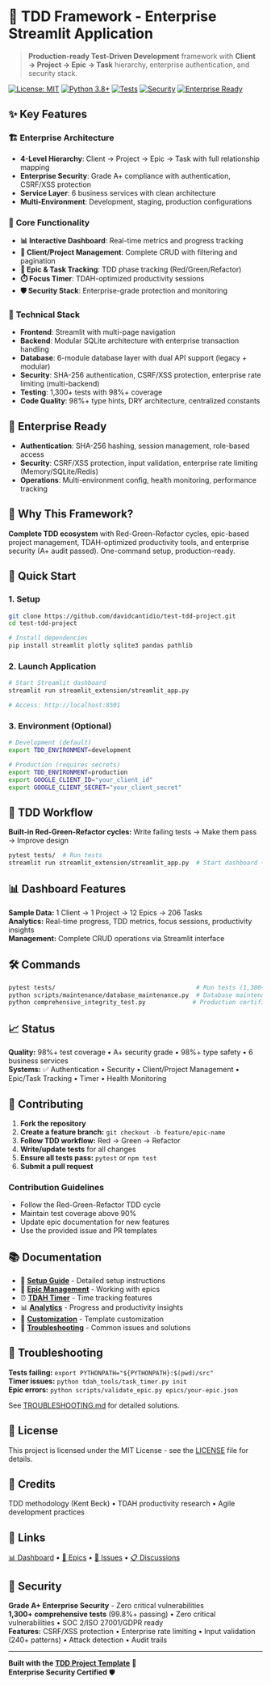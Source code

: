# 🚀 TDD Framework - Enterprise Streamlit Application

> **Production-ready Test-Driven Development** framework with **Client → Project → Epic → Task** hierarchy, enterprise authentication, and security stack.

[![License: MIT](https://img.shields.io/badge/License-MIT-yellow.svg)](https://opensource.org/licenses/MIT)
[![Python 3.8+](https://img.shields.io/badge/python-3.8+-blue.svg)](https://www.python.org/downloads/)
[![Tests](https://img.shields.io/badge/tests-1300%2B%20passing-success.svg)](tests/)
[![Security](https://img.shields.io/badge/security-A%2B-success.svg)](CODEX_AUDIT_REMEDIATION_REPORT.md)
[![Enterprise Ready](https://img.shields.io/badge/enterprise-ready-brightgreen.svg)](https://github.com/dbcantidio/tdd-project-template)

## ✨ Key Features

### 🏗️ **Enterprise Architecture**
- **4-Level Hierarchy**: Client → Project → Epic → Task with full relationship mapping
- **Enterprise Security**: Grade A+ compliance with authentication, CSRF/XSS protection
- **Service Layer**: 6 business services with clean architecture
- **Multi-Environment**: Development, staging, production configurations

### 🎯 **Core Functionality**
- **📊 Interactive Dashboard**: Real-time metrics and progress tracking
- **👥 Client/Project Management**: Complete CRUD with filtering and pagination
- **🎯 Epic & Task Tracking**: TDD phase tracking (Red/Green/Refactor)
- **⏱️ Focus Timer**: TDAH-optimized productivity sessions
- **🛡️ Security Stack**: Enterprise-grade protection and monitoring

### 🔧 **Technical Stack**
- **Frontend**: Streamlit with multi-page navigation
- **Backend**: Modular SQLite architecture with enterprise transaction handling
- **Database**: 6-module database layer with dual API support (legacy + modular)
- **Security**: SHA-256 authentication, CSRF/XSS protection, enterprise rate limiting (multi-backend)
- **Testing**: 1,300+ tests with 98%+ coverage
- **Code Quality**: 98%+ type hints, DRY architecture, centralized constants

## 🔐 **Enterprise Ready**

- **Authentication**: SHA-256 hashing, session management, role-based access
- **Security**: CSRF/XSS protection, input validation, enterprise rate limiting (Memory/SQLite/Redis)
- **Operations**: Multi-environment config, health monitoring, performance tracking

## 🌟 **Why This Framework?**

**Complete TDD ecosystem** with Red-Green-Refactor cycles, epic-based project management, TDAH-optimized productivity tools, and enterprise security (A+ audit passed). One-command setup, production-ready.

## 🚀 **Quick Start**

### **1. Setup**
```bash
git clone https://github.com/davidcantidio/test-tdd-project.git
cd test-tdd-project

# Install dependencies
pip install streamlit plotly sqlite3 pandas pathlib
```

### **2. Launch Application**
```bash
# Start Streamlit dashboard
streamlit run streamlit_extension/streamlit_app.py

# Access: http://localhost:8501
```

### **3. Environment (Optional)**
```bash
# Development (default)
export TDD_ENVIRONMENT=development

# Production (requires secrets)
export TDD_ENVIRONMENT=production
export GOOGLE_CLIENT_ID="your_client_id"
export GOOGLE_CLIENT_SECRET="your_client_secret"
```

## 🧪 TDD Workflow

**Built-in Red-Green-Refactor cycles:** Write failing tests → Make them pass → Improve design

```bash
pytest tests/  # Run tests
streamlit run streamlit_extension/streamlit_app.py  # Start dashboard + timer
```

## 📊 Dashboard Features

**Sample Data:** 1 Client → 1 Project → 12 Epics → 206 Tasks  
**Analytics:** Real-time progress, TDD metrics, focus sessions, productivity insights  
**Management:** Complete CRUD operations via Streamlit interface

## 🛠️ Commands

```bash
pytest tests/                                       # Run tests (1,300+ tests, 98%+ coverage)
python scripts/maintenance/database_maintenance.py  # Database maintenance
python comprehensive_integrity_test.py             # Production certification
```

## 📈 Status

**Quality:** 98%+ test coverage • A+ security grade • 98%+ type safety • 6 business services  
**Systems:** ✅ Authentication • Security • Client/Project Management • Epic/Task Tracking • Timer • Health Monitoring

## 🤝 Contributing

1. **Fork the repository**
2. **Create a feature branch:** `git checkout -b feature/epic-name`
3. **Follow TDD workflow:** Red → Green → Refactor
4. **Write/update tests** for all changes
5. **Ensure all tests pass:** `pytest` or `npm test`
6. **Submit a pull request**

### Contribution Guidelines
- Follow the Red-Green-Refactor TDD cycle
- Maintain test coverage above 90%
- Update epic documentation for new features
- Use the provided issue and PR templates

## 📚 Documentation

- 📖 **[Setup Guide](docs/SETUP_GUIDE.md)** - Detailed setup instructions
- 🎯 **[Epic Management](docs/EPIC_MANAGEMENT.md)** - Working with epics
- ⏰ **[TDAH Timer](docs/TDAH_TIMER.md)** - Time tracking features
- 📊 **[Analytics](docs/ANALYTICS.md)** - Progress and productivity insights
- 🔧 **[Customization](docs/CUSTOMIZATION_GUIDE.md)** - Template customization
- 🐛 **[Troubleshooting](docs/TROUBLESHOOTING.md)** - Common issues and solutions

## 🚨 Troubleshooting

**Tests failing:** `export PYTHONPATH="${PYTHONPATH}:$(pwd)/src"`  
**Timer issues:** `python tdah_tools/task_timer.py init`  
**Epic errors:** `python scripts/validate_epic.py epics/your-epic.json`

See [TROUBLESHOOTING.md](docs/TROUBLESHOOTING.md) for detailed solutions.

## 📄 License

This project is licensed under the MIT License - see the [LICENSE](LICENSE) file for details.

## 🙏 Credits

TDD methodology (Kent Beck) • TDAH productivity research • Agile development practices

## 🔗 Links

[📊 Dashboard](http://localhost:8501) • [🎯 Epics](epics/) • [🐛 Issues](../../issues) • [📋 Discussions](../../discussions)

## 🔐 Security

**Grade A+ Enterprise Security** - Zero critical vulnerabilities  
**1,300+ comprehensive tests** (99.8%+ passing) • Zero critical vulnerabilities • SOC 2/ISO 27001/GDPR ready  
**Features:** CSRF/XSS protection • Enterprise rate limiting • Input validation (240+ patterns) • Attack detection • Audit trails

---

**Built with the [TDD Project Template](https://github.com/tdd-project-template/template)** 🚀  
**Enterprise Security Certified** 🛡️